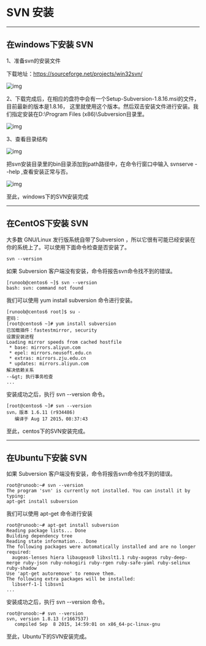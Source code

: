 # SVN 安装

------

## 在windows下安装 SVN

1、准备svn的安装文件

下载地址：https://sourceforge.net/projects/win32svn/

![img](https://www.runoob.com/wp-content/uploads/2016/08/svn-windows-install01a.png)

2、下载完成后，在相应的盘符中会有一个Setup-Subversion-1.8.16.msi的文件，目前最新的版本是1.8.16， 这里就使用这个版本。然后双击安装文件进行安装。我们指定安装在D:\Program Files (x86)\Subversion目录里。

![img](https://www.runoob.com/wp-content/uploads/2016/08/svn-windows-install02a.gif)

3、查看目录结构

![img](https://www.runoob.com/wp-content/uploads/2016/08/windows-install03.png)

把svn安装目录里的bin目录添加到path路径中，在命令行窗口中输入 svnserve --help ,查看安装正常与否。

![img](https://www.runoob.com/wp-content/uploads/2016/08/windows-install02.png)

至此，windows下的SVN安装完成

------

## 在CentOS下安装 SVN

大多数 GNU/Linux 发行版系统自带了Subversion ，所以它很有可能已经安装在你的系统上了。可以使用下面命令检查是否安装了。

```
svn --version
```

如果 Subversion 客户端没有安装，命令将报告svn命令找不到的错误。

```
[runoob@centos6 ~]$ svn --version
bash: svn: command not found
```

我们可以使用 yum install subversion 命令进行安装。

```
[runoob@centos6 root]$ su -
密码：
[root@centos6 ~]# yum install subversion
已加载插件：fastestmirror, security
设置安装进程
Loading mirror speeds from cached hostfile
 * base: mirrors.aliyun.com
 * epel: mirrors.neusoft.edu.cn
 * extras: mirrors.zju.edu.cn
 * updates: mirrors.aliyun.com
解决依赖关系
--&gt; 执行事务检查
...
```

安装成功之后，执行 svn --version 命令。

```
[root@centos6 ~]# svn --version
svn，版本 1.6.11 (r934486)
   编译于 Aug 17 2015，08:37:43
```

至此，centos下的SVN安装完成。

------

## 在Ubuntu下安装 SVN

如果 Subversion 客户端没有安装，命令将报告svn命令找不到的错误。

```
root@runoob:~# svn --version
The program 'svn' is currently not installed. You can install it by typing:
apt-get install subversion
```

我们可以使用 apt-get 命令进行安装

```
root@runoob:~# apt-get install subversion
Reading package lists... Done
Building dependency tree       
Reading state information... Done
The following packages were automatically installed and are no longer required:
  augeas-lenses hiera libaugeas0 libxslt1.1 ruby-augeas ruby-deep-merge ruby-json ruby-nokogiri ruby-rgen ruby-safe-yaml ruby-selinux ruby-shadow
Use 'apt-get autoremove' to remove them.
The following extra packages will be installed:
  libserf-1-1 libsvn1
...
```

安装成功之后，执行 svn --version 命令。

```
root@runoob:~# svn --version
svn, version 1.8.13 (r1667537)
   compiled Sep  8 2015, 14:59:01 on x86_64-pc-linux-gnu
```

至此，Ubuntu下的SVN安装完成。